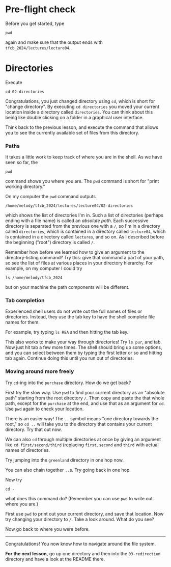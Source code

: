 # Pre-flight check

Before you get started, type

    pwd

again and make sure that the output ends with `tfcb_2024/lectures/lecture04`.

# Directories

Execute

    cd 02-directories

Congratulations, you just changed directory using `cd`, which is short for "change directory".
By executing `cd directories` you moved your current location inside a directory called `directories`.
You can think about this being like double clicking on a folder in a graphical user interface.

Think back to the previous lesson, and execute the command that allows you to see the currently available set of files from this directory.

### Paths

It takes a little work to keep track of where you are in the shell.
As we have seen so far, the

    pwd

command shows you where you are.
The `pwd` command is short for "print working directory."

On my computer the `pwd` command outputs

    /home/melody/tfcb_2024/lectures/lecture04/02-directories

which shows the list of directories I'm in.
Such a list of directories (perhaps ending with a file name) is called an _absolute path_.
Each successive directory is separated from the previous one with a `/`, so I'm in a directory called `directories`, which is contained in a directory called `lecture04`, which is contained in a directory called `lectures`, and so on.
As I described before the beginning ("root") directory is called `/`.

Remember how before we learned how to give an argument to the directory-listing command?
Try this: give that command a part of your path, so see the list of files at various places in your directory hierarchy.
For example, on my computer I could try

    ls /home/melody/tfcb_2024

but on your machine the path components will be different.

### Tab completion

Experienced shell users do not write out the full names of files or directories.
Instead, they use the tab key to have the shell complete file names for them.

For example, try typing `ls REA` and then hitting the tab key.

This also works to make your way through directories!
Try `ls pur`, and tab.
Now just hit tab a few more times.
The shell should bring up some options, and you can select between them by typing the first letter or so and hitting tab again.
Continue doing this until you run out of directories.


### Moving around more freely

Try `cd`-ing into the `purchase` directory.
How do we get back?

First try the slow way.
Use `pwd` to find your current directory as an "absolute path" starting from the root directory `/`.
Then copy and paste the that whole path, except for the `purchase` at the end, and use that as an argument for `cd`.
Use `pwd` again to check your location.

There is an easier way!
The `..` symbol means "one directory towards the root," so `cd ..` will take you to the directory that contains your current directory.
Try that out now.

We can also `cd` through multiple directories at once by giving an argument like `cd first/second/third` (replacing `first`, `second` and `third` with actual names of directories.

Try jumping into the `greenland` directory in one hop now.

You can also chain together `..`s. Try going back in one hop.

Now try

    cd -

what does this command do?
(Remember you can use `pwd` to write out where you are.)

First use `pwd` to print out your current directory, and save that location.
Now try changing your directory to `/`.
Take a look around.
What do you see?

Now go back to where you were before.

---

Congratulations!
You now know how to navigate around the file system.

**For the next lesson,** go up one directory and then into the `03-redirection` directory and have a look at the README there.
